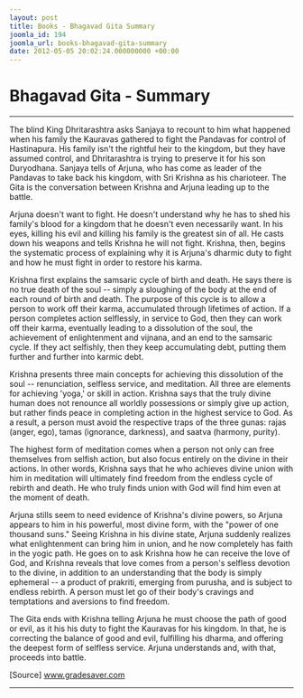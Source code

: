 ```yaml
---
layout: post
title: Books - Bhagavad Gita Summary
joomla_id: 194
joomla_url: books-bhagavad-gita-summary
date: 2012-05-05 20:02:24.000000000 +00:00
---
```

# **Bhagavad Gita - Summary**  

* * *

The blind King Dhritarashtra asks Sanjaya to recount to him what happened when his family the Kauravas gathered to fight the Pandavas for control of Hastinapura. His family isn't the rightful heir to the kingdom, but they have assumed control, and Dhritarashtra is trying to preserve it for his son Duryodhana. Sanjaya tells of Arjuna, who has come as leader of the Pandavas to take back his kingdom, with Sri Krishna as his charioteer. The Gita is the conversation between Krishna and Arjuna leading up to the battle.

Arjuna doesn't want to fight. He doesn't understand why he has to shed his family's blood for a kingdom that he doesn't even necessarily want. In his eyes, killing his evil and killing his family is the greatest sin of all. He casts down his weapons and tells Krishna he will not fight. Krishna, then, begins the systematic process of explaining why it is Arjuna's dharmic duty to fight and how he must fight in order to restore his karma.

Krishna first explains the samsaric cycle of birth and death. He says there is no true death of the soul -- simply a sloughing of the body at the end of each round of birth and death. The purpose of this cycle is to allow a person to work off their karma, accumulated through lifetimes of action. If a person completes action selflessly, in service to God, then they can work off their karma, eventually leading to a dissolution of the soul, the achievement of enlightenment and vijnana, and an end to the samsaric cycle. If they act selfishly, then they keep accumulating debt, putting them further and further into karmic debt.

Krishna presents three main concepts for achieving this dissolution of the soul -- renunciation, selfless service, and meditation. All three are elements for achieving 'yoga,' or skill in action. Krishna says that the truly divine human does not renounce all worldly possessions or simply give up action, but rather finds peace in completing action in the highest service to God. As a result, a person must avoid the respective traps of the three gunas: rajas (anger, ego), tamas (ignorance, darkness), and saatva (harmony, purity).

The highest form of meditation comes when a person not only can free themselves from selfish action, but also focus entirely on the divine in their actions. In other words, Krishna says that he who achieves divine union with him in meditation will ultimately find freedom from the endless cycle of rebirth and death. He who truly finds union with God will find him even at the moment of death.

Arjuna stills seem to need evidence of Krishna's divine powers, so Arjuna appears to him in his powerful, most divine form, with the "power of one thousand suns." Seeing Krishna in his divine state, Arjuna suddenly realizes what enlightenment can bring him in union, and he now completely has faith in the yogic path. He goes on to ask Krishna how he can receive the love of God, and Krishna reveals that love comes from a person's selfless devotion to the divine, in addition to an understanding that the body is simply ephemeral -- a product of prakriti, emerging from purusha, and is subject to endless rebirth. A person must let go of their body's cravings and temptations and aversions to find freedom.

The Gita ends with Krishna telling Arjuna he must choose the path of good or evil, as it his his duty to fight the Kauravas for his kingdom. In that, he is correcting the balance of good and evil, fulfilling his dharma, and offering the deepest form of selfless service. Arjuna understands and, with that, proceeds into battle.

[Source] www.gradesaver.com

* * *



